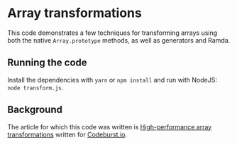 # Array transformations

This code demonstrates a few techniques for transforming arrays using both
the native `Array.prototype` methods, as well as generators and Ramda.

## Running the code

Install the dependencies with `yarn` or `npm install` and run with NodeJS:
`node transform.js`.

## Background

The article for which this code was written is [High-performance array
transformations](https://codeburst.io/high-performance-array-transformations-68aae138a5f2)
written for [Codeburst.io](https://codeburst.io/).
